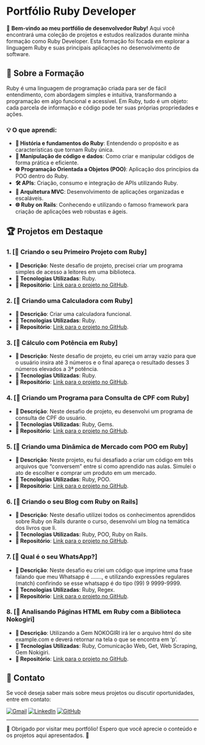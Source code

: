 # Portfólio Ruby Developer

👋 **Bem-vindo ao meu portfólio de desenvolvedor Ruby!** Aqui você encontrará uma coleção de projetos e estudos realizados durante minha formação como Ruby Developer. Esta formação foi focada em explorar a linguagem Ruby e suas principais aplicações no desenvolvimento de software.

## 🔧 Sobre a Formação

Ruby é uma linguagem de programação criada para ser de fácil entendimento, com abordagem simples e intuitiva, transformando a programação em algo funcional e acessível. Em Ruby, tudo é um objeto: cada parcela de informação e código pode ter suas próprias propriedades e ações.

### 💡 O que aprendi:

- **🔬 História e fundamentos do Ruby**: Entendendo o propósito e as características que tornam Ruby única.
- **🔄 Manipulação de código e dados**: Como criar e manipular códigos de forma prática e eficiente.
- **🌐 Programação Orientada a Objetos (POO)**: Aplicação dos princípios da POO dentro do Ruby.
- **🛠️ APIs**: Criação, consumo e integração de APIs utilizando Ruby.
- **📝 Arquitetura MVC**: Desenvolvimento de aplicações organizadas e escaláveis.
- **🌐 Ruby on Rails**: Conhecendo e utilizando o famoso framework para criação de aplicações web robustas e ágeis.

## 🏆 Projetos em Destaque

### 1. [📄 Criando o seu Primeiro Projeto com Ruby]
- **🔹 Descrição**: Neste desafio de projeto, precisei criar um programa simples de acesso a leitores em uma biblioteca.
- **🔧 Tecnologias Utilizadas**: Ruby.
- **🔗 Repositório**: [Link para o projeto no GitHub](https://github.com/victorrf/Ruby_Developer/blob/main/Desafios/biblioteca.rb).

### 2. [📄 Criando uma Calculadora com Ruby]
- **🔹 Descrição**: Criar uma calculadora funcional.
- **🔧 Tecnologias Utilizadas**: Ruby.
- **🔗 Repositório**: [Link para o projeto no GitHub](https://github.com/victorrf/Ruby_Developer/blob/main/Desafios/calculadora.rb).

### 3. [📄 Cálculo com Potência em Ruby]
- **🔹 Descrição**: Neste desafio de projeto, eu criei um array vazio para que o usuário insira até 3 números e o final apareça o resultado desses 3 números elevados a 3ª potência.
- **🔧 Tecnologias Utilizadas**: Ruby.
- **🔗 Repositório**: [Link para o projeto no GitHub](https://github.com/victorrf/Ruby_Developer/blob/main/Desafios/potencia.rb).

### 4. [📄 Criando um Programa para Consulta de CPF com Ruby]
- **🔹 Descrição**: Neste desafio de projeto, eu desenvolvi um programa de consulta de CPF do usuário.
- **🔧 Tecnologias Utilizadas**: Ruby, Gems.
- **🔗 Repositório**: [Link para o projeto no GitHub](https://github.com/victorrf/Ruby_Developer/blob/main/Desafios/cpf.rb).

### 5. [📄 Criando uma Dinâmica de Mercado com POO em Ruby]
- **🔹 Descrição**: Neste projeto, eu fui desafiado a criar um código em três arquivos que “conversem” entre si como aprendido nas aulas. Simulei o ato de escolher e comprar um produto em um mercado.
- **🔧 Tecnologias Utilizadas**: Ruby, POO.
- **🔗 Repositório**: [Link para o projeto no GitHub](https://github.com/victorrf/Ruby_Developer/tree/main/Desafios/MercadocomPOO).

### 6. [📄 Criando o seu Blog com Ruby on Rails]
- **🔹 Descrição**: Neste desafio utilizei todos os conhecimentos aprendidos sobre Ruby on Rails durante o curso, desenvolvi um blog na temática dos livros que li.
- **🔧 Tecnologias Utilizadas**: Ruby, POO, Ruby on Rails.
- **🔗 Repositório**: [Link para o projeto no GitHub](https://github.com/victorrf/Ruby_Developer/tree/main/Desafios/livro).

### 7. [📄 Qual é o seu WhatsApp?]
- **🔹 Descrição**: Neste desafio eu criei um código que imprime uma frase falando que meu Whatsapp é ......., e utilizando expressões regulares (match) confirindo se esse whatsapp é do tipo (99) 9 9999-9999.
- **🔧 Tecnologias Utilizadas**: Ruby, Regex.
- **🔗 Repositório**: [Link para o projeto no GitHub](https://github.com/victorrf/Ruby_Developer/blob/main/Desafios/whatsapp.rb).

### 8. [📄 Analisando Páginas HTML em Ruby com a Biblioteca Nokogiri]
- **🔹 Descrição**: Utilizando a Gem NOKOGIRI irá ler o arquivo html do site example.com e deverá retornar na tela o que se encontra em ‘p’.
- **🔧 Tecnologias Utilizadas**: Ruby, Comunicação Web, Get, Web Scraping, Gem Nokigiri.
- **🔗 Repositório**: [Link para o projeto no GitHub](https://github.com/victorrf/Ruby_Developer/tree/main/Desafios/GemNokigiri).

## 📢 Contato

Se você deseja saber mais sobre meus projetos ou discutir oportunidades, entre em contato:

[![Gmail](https://img.shields.io/badge/Gmail-333333?style=for-the-badge&logo=gmail&logoColor=red)](mailto:victorreisferreira98@gmail.com)
[![LinkedIn](https://img.shields.io/badge/LinkedIn-0077B5?style=for-the-badge&logo=linkedin&logoColor=white)](https://www.linkedin.com/in/victorreisferreira/)
[![GitHub](https://img.shields.io/badge/github-000000?style=for-the-badge&logo=github&logoColor=white)](https://github.com/victorrf/)


---

🙌 Obrigado por visitar meu portfólio! Espero que você aprecie o conteúdo e os projetos aqui apresentados. 🚀
